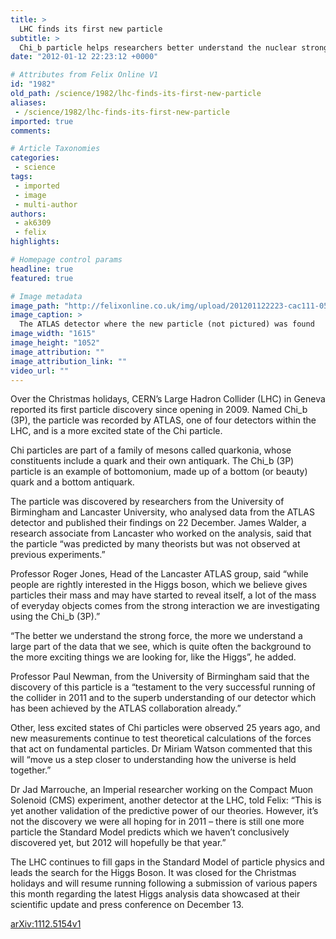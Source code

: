 ```yaml
---
title: >
  LHC finds its first new particle
subtitle: >
  Chi_b particle helps researchers better understand the nuclear strong force
date: "2012-01-12 22:23:12 +0000"

# Attributes from Felix Online V1
id: "1982"
old_path: /science/1982/lhc-finds-its-first-new-particle
aliases:
 - /science/1982/lhc-finds-its-first-new-particle
imported: true
comments:

# Article Taxonomies
categories:
 - science
tags:
 - imported
 - image
 - multi-author
authors:
 - ak6309
 - felix
highlights:

# Homepage control params
headline: true
featured: true

# Image metadata
image_path: "http://felixonline.co.uk/img/upload/201201122223-cac111-0511013_01-a4-at-144-dpi.jpg"
image_caption: >
  The ATLAS detector where the new particle (not pictured) was found
image_width: "1615"
image_height: "1052"
image_attribution: ""
image_attribution_link: ""
video_url: ""
---
```


Over the Christmas holidays, CERN’s Large Hadron Collider (LHC) in Geneva reported its first particle discovery since opening in 2009. Named Chi\_b (3P), the particle was recorded by ATLAS, one of four detectors within the LHC, and is a more excited state of the Chi particle.

Chi particles are part of a family of mesons called quarkonia, whose constituents include a quark and their own antiquark. The Chi\_b (3P) particle is an example of bottomonium, made up of a bottom (or beauty) quark and a bottom antiquark.

The particle was discovered by researchers from the University of Birmingham and Lancaster University, who analysed data from the ATLAS detector and published their findings on 22 December. James Walder, a research associate from Lancaster who worked on the analysis, said that the particle “was predicted by many theorists but was not observed at previous experiments.”

Professor Roger Jones, Head of the Lancaster ATLAS group, said “while people are rightly interested in the Higgs boson, which we believe gives particles their mass and may have started to reveal itself, a lot of the mass of everyday objects comes from the strong interaction we are investigating using the Chi\_b (3P).”

“The better we understand the strong force, the more we understand a large part of the data that we see, which is quite often the background to the more exciting things we are looking for, like the Higgs”, he added.

Professor Paul Newman, from the University of Birmingham said that the discovery of this particle is a “testament to the very successful running of the collider in 2011 and to the superb understanding of our detector which has been achieved by the ATLAS collaboration already.”

Other, less excited states of Chi particles were observed 25 years ago, and new measurements continue to test theoretical calculations of the forces that act on fundamental particles. Dr Miriam Watson commented that this will “move us a step closer to understanding how the universe is held together.”

Dr Jad Marrouche, an Imperial researcher working on the Compact Muon Solenoid (CMS) experiment, another detector at the LHC, told Felix: “This is yet another validation of the predictive power of our theories. However, it’s not the discovery we were all hoping for in 2011 – there is still one more particle the Standard Model predicts which we haven’t conclusively discovered yet, but 2012 will hopefully be that year.”

The LHC continues to fill gaps in the Standard Model of particle physics and leads the search for the Higgs Boson. It was closed for the Christmas holidays and will resume running following a submission of various papers this month regarding the latest Higgs analysis data showcased at their scientific update and press conference on December 13.

[arXiv:1112.5154v1](http://arxiv.org/PS_cache/arxiv/pdf/1112/1112.5154v1.pdf)
